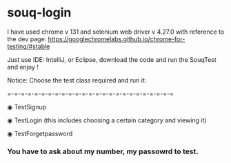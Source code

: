 # souq-login
I have used chrome v 131 and selenium web driver v 4.27.0 with reference to the dev page:
https://googlechromelabs.github.io/chrome-for-testing/#stable

Just use IDE: IntelliJ, or Eclipse, download the code and run the SouqTest and enjoy !

Notice: Choose the test class required and run it:

=-=-=-=-=-=-=-=-=-=-=-=-=-=-=-=-=-=-=-=-=-=-=-=-=

◉ TestSignup

◉ TestLogin (this includes choosing a certain category and viewing it)

◉ TestForgetpassword

### You have to ask about my number, my passowrd to test.

